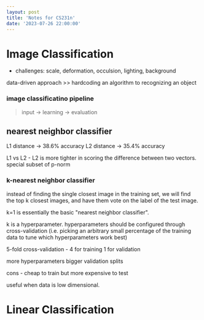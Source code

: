```yaml
---
layout: post
title: 'Notes for CS231n'
date: '2023-07-26 22:00:00'
---
```


# Image Classification 

- challenges: scale, deformation, occulsion, lighting, background

data-driven approach >> hardcoding an algorithm to recognizing an object

### image classificatino pipeline

> input -> learning -> evaluation

## nearest neighbor classifier

L1 distance -> 38.6% accuracy
L2 distance -> 35.4% accuracy

L1 vs L2 - L2 is more tighter in scoring the difference between two vectors. special subset of p-norm

### k-nearest neighbor classifier

instead of finding the single closest image in the training set, we will find the top k closest images, and have them vote on the label of the test image. 

k=1 is essentially the basic "nearest neighbor classifier". 

k is a hyperparameter. 
hyperparameters should be configured through cross-validation (i.e. picking an arbitrary small percentage of the training data to tune which hyperparameters work best)

5-fold cross-validation - 4 for training 1 for validation

more hyperparameters bigger validation splits

cons - cheap to train but more expensive to test

useful when data is low dimensional. 

# Linear Classification


